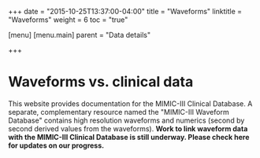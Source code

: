 +++
date = "2015-10-25T13:37:00-04:00"
title = "Waveforms"
linktitle = "Waveforms"
weight = 6
toc = "true"

[menu]
  [menu.main]
    parent = "Data details"

+++

# Waveforms vs. clinical data

This website provides documentation for the MIMIC-III Clinical Database. A separate, complementary resource named the "MIMIC-III Waveform Database" contains high resolution waveforms and numerics (second by second derived values from the waveforms). __Work to link waveform data with the MIMIC-III Clinical Database is still underway. Please check here for updates on our progress.__

<!--
The waveform data can be accessed through PhysioNetBank and requires no log-in, [here](http://physionet.org/bank/mimic3wdb).

Detail on how to match records from the clinical database and the waveform database is provided on PhysioNetBank [here](http://physionet.org/bank/mimic3cdb).
-->
